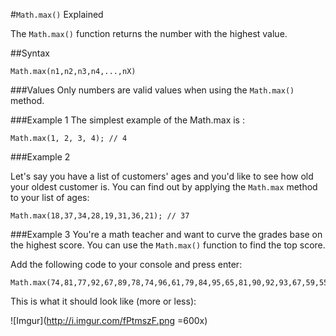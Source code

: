 #`Math.max()` Explained

The `Math.max()` function returns the number with the highest value. 

##Syntax

```
Math.max(n1,n2,n3,n4,...,nX)

``` 

###Values
Only numbers are valid values when using the `Math.max()` method.


###Example 1
The simplest example of the Math.max is :

```
Math.max(1, 2, 3, 4); // 4
```
###Example 2

Let's say you have a list of customers' ages and you'd like to see how old your oldest customer is. You can find out by applying the `Math.max` method to your list of ages:

```
Math.max(18,37,34,28,19,31,36,21); // 37

```

###Example 3
You're a math teacher and want to curve the grades base on the highest score. You can use the `Math.max()` function to find the top score.

Add the following code to your console and press enter:

```
Math.max(74,81,77,92,67,89,78,74,96,61,79,84,95,65,81,90,92,93,67,59,55,70);
```
This is what it should look like (more or less):

![Imgur](http://i.imgur.com/fPtmszF.png =600x)






